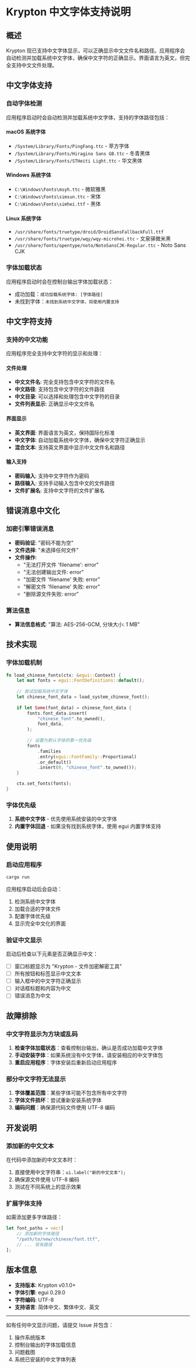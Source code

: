 # Krypton 中文字体支持说明

## 概述

Krypton 现已支持中文字体显示，可以正确显示中文文件名和路径。应用程序会自动检测并加载系统中文字体，确保中文字符的正确显示。界面语言为英文，但完全支持中文文件处理。

## 中文字体支持

### 自动字体检测

应用程序启动时会自动检测并加载系统中文字体，支持的字体路径包括：

#### macOS 系统字体
- `/System/Library/Fonts/PingFang.ttc` - 苹方字体
- `/System/Library/Fonts/Hiragino Sans GB.ttc` - 冬青黑体
- `/System/Library/Fonts/STHeiti Light.ttc` - 华文黑体

#### Windows 系统字体
- `C:\Windows\Fonts\msyh.ttc` - 微软雅黑
- `C:\Windows\Fonts\simsun.ttc` - 宋体
- `C:\Windows\Fonts\simhei.ttf` - 黑体

#### Linux 系统字体
- `/usr/share/fonts/truetype/droid/DroidSansFallbackFull.ttf`
- `/usr/share/fonts/truetype/wqy/wqy-microhei.ttc` - 文泉驿微米黑
- `/usr/share/fonts/opentype/noto/NotoSansCJK-Regular.ttc` - Noto Sans CJK

### 字体加载状态

应用程序启动时会在控制台输出字体加载状态：
- 成功加载：`成功加载系统字体: [字体路径]`
- 未找到字体：`未找到系统中文字体，将使用内置支持`

## 中文字符支持

### 支持的中文功能

应用程序完全支持中文字符的显示和处理：

#### 文件处理
- **中文文件名**: 完全支持包含中文字符的文件名
- **中文路径**: 支持包含中文字符的文件路径
- **中文目录**: 可以选择和处理包含中文字符的目录
- **文件列表显示**: 正确显示中文文件名

#### 界面显示
- **英文界面**: 界面语言为英文，保持国际化标准
- **中文字体**: 自动加载系统中文字体，确保中文字符正确显示
- **混合文本**: 支持英文界面中显示中文文件名和路径

#### 输入支持
- **密码输入**: 支持中文字符作为密码
- **路径输入**: 支持手动输入包含中文的文件路径
- **文件扩展名**: 支持中文字符的文件扩展名

## 错误消息中文化

### 加密引擎错误消息
- **密码验证**: "密码不能为空"
- **文件选择**: "未选择任何文件"
- **文件操作**: 
  - "无法打开文件 'filename': error"
  - "无法创建输出文件: error"
  - "加密文件 'filename' 失败: error"
  - "解密文件 'filename' 失败: error"
  - "删除源文件失败: error"

### 算法信息
- **算法信息格式**: "算法: AES-256-GCM, 分块大小: 1 MB"

## 技术实现

### 字体加载机制

```rust
fn load_chinese_fonts(ctx: &egui::Context) {
    let mut fonts = egui::FontDefinitions::default();
    
    // 尝试加载系统中文字体
    let chinese_font_data = load_system_chinese_font();
    
    if let Some(font_data) = chinese_font_data {
        fonts.font_data.insert(
            "chinese_font".to_owned(),
            font_data,
        );
        
        // 设置为默认字体的第一优先级
        fonts
            .families
            .entry(egui::FontFamily::Proportional)
            .or_default()
            .insert(0, "chinese_font".to_owned());
    }

    ctx.set_fonts(fonts);
}
```

### 字体优先级

1. **系统中文字体** - 优先使用系统安装的中文字体
2. **内置字体回退** - 如果没有找到系统字体，使用 egui 内置字体支持

## 使用说明

### 启动应用程序

```bash
cargo run
```

应用程序启动后会自动：
1. 检测系统中文字体
2. 加载合适的字体文件
3. 配置字体优先级
4. 显示完全中文化的界面

### 验证中文显示

启动后检查以下元素是否正确显示中文：
- [ ] 窗口标题显示为 "Krypton - 文件加密解密工具"
- [ ] 所有按钮和标签显示中文文本
- [ ] 输入框中的中文字符正确显示
- [ ] 对话框标题和内容为中文
- [ ] 错误消息为中文

## 故障排除

### 中文字符显示为方块或乱码

1. **检查字体加载状态**：查看控制台输出，确认是否成功加载中文字体
2. **手动安装字体**：如果系统没有中文字体，请安装相应的中文字体包
3. **重启应用程序**：字体安装后重新启动应用程序

### 部分中文字符无法显示

1. **字体覆盖范围**：某些字体可能不包含所有中文字符
2. **字体文件损坏**：尝试重新安装系统字体
3. **编码问题**：确保源代码文件使用 UTF-8 编码

## 开发说明

### 添加新的中文文本

在代码中添加新的中文文本时：

1. 直接使用中文字符串：`ui.label("新的中文文本");`
2. 确保源文件使用 UTF-8 编码
3. 测试在不同系统上的显示效果

### 扩展字体支持

如需添加更多字体路径：

```rust
let font_paths = vec![
    // 添加新的字体路径
    "/path/to/new/chinese/font.ttf",
    // ... 现有路径
];
```

## 版本信息

- **支持版本**: Krypton v0.1.0+
- **字体引擎**: egui 0.29.0
- **字符编码**: UTF-8
- **支持语言**: 简体中文、繁体中文、英文

---

如有任何中文显示问题，请提交 Issue 并包含：
1. 操作系统版本
2. 控制台输出的字体加载信息
3. 问题截图
4. 系统已安装的中文字体列表
